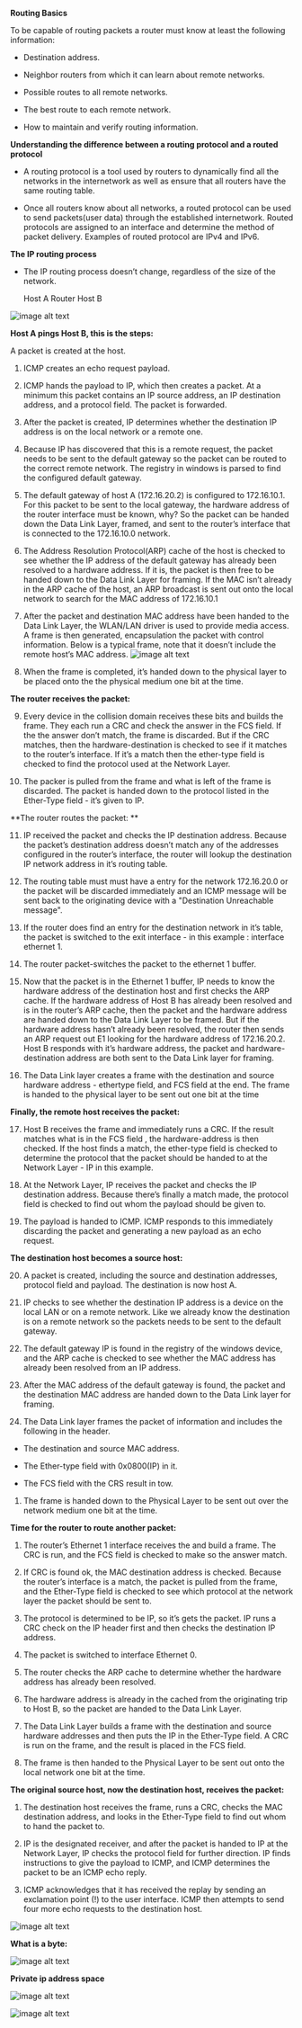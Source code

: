**Routing Basics**

To be capable of routing packets a router must know at least the following information:

* Destination address.

* Neighbor routers from which it can learn about remote networks. 

* Possible routes to all remote networks.

* The best route to each remote network.

* How to maintain and verify routing information. 

**Understanding the difference between a routing protocol and a routed protocol**

* A routing protocol is a tool used by routers to dynamically find all the networks in the internetwork as well as ensure that all routers have the same routing table.

* Once all routers know about all networks, a routed protocol can be used to send packets(user data) through the established internetwork. Routed protocols are assigned to an interface and determine the method of packet delivery. Examples of routed protocol are IPv4 and IPv6.

**The IP routing process**

* The IP routing process doesn’t change, regardless of the size of the network.

     Host A                                       Router                                 Host B

![image alt text](https://i.imgur.com/Yjqax2G.png)

**Host A pings Host B, this is the steps:**

A packet is created at the host.

1. ICMP creates an echo request payload.

2. ICMP hands the payload to IP, which then creates a packet. At a minimum this packet contains an IP source address, an IP destination address, and a protocol field. The packet is forwarded.

3. After the packet is created, IP determines whether the destination IP address is on the local network or a remote one.

4. Because IP has discovered that this is a remote request, the packet needs to be sent to the default gateway so the packet can be routed to the correct remote network. The registry in windows is parsed to find the configured default gateway.

5. The default gateway of host A (172.16.20.2) is configured to 172.16.10.1. For this packet to be sent to the local gateway, the hardware address of the router interface must be known, why? So the packet can be handed down the Data Link Layer, framed, and sent to the router’s interface that is connected to the 172.16.10.0 network.

6. The Address Resolution Protocol(ARP) cache of the host is checked to see whether the IP address of the default gateway has already been resolved to a hardware address. If it is, the packet is then free to be handed down to the Data Link Layer for framing. If the MAC isn’t already in the ARP cache of the host, an ARP broadcast is sent out onto the local network to search for the MAC address of 172.16.10.1

7. After the packet and destination MAC address have been handed to the Data Link Layer, the WLAN/LAN driver is used to provide media access. A frame is then generated, encapsulation the packet with control information. Below is a typical frame, note that it doesn’t include the remote host’s MAC address. ![image alt text](https://i.imgur.com/H7iJqYz.png)

8. When the frame is completed, it’s handed down to the physical layer to be placed onto the  the physical medium one bit at the time.

**The router receives the packet:**

9. Every device in the collision domain receives these bits and builds the frame. They each run a CRC and check the answer in the FCS field. If the the answer don’t match, the frame is discarded. But if the CRC matches, then the hardware-destination is checked to see if it matches to the router’s interface. If it’s a match then the ether-type field is checked to find the protocol used at the Network Layer.

10. The packer is pulled from the frame and what is left of the frame is discarded. The packet is handed down to the protocol listed in the Ether-Type field - it’s given to IP.

**The router routes the packet: **

11. IP received the packet and checks the IP destination address. Because the packet’s destination address doesn’t match any of the addresses configured in the router’s interface, the router will lookup the destination IP network address in it’s routing table.

12. The routing table must must have a entry for the network 172.16.20.0 or the packet will be discarded immediately and an ICMP message will be sent back to the originating device with a "Destination Unreachable message".

13. If the router does find an entry for the destination network in it’s table, the packet is switched to the exit interface - in this example : interface ethernet 1.

14. The router packet-switches the packet to the ethernet 1 buffer.

15. Now that the packet is in the Ethernet 1 buffer, IP needs to know the hardware address of the destination host and first checks the ARP cache. If the hardware address of Host B has already been resolved and is in the router’s  ARP cache, then the packet and the hardware address are handed down to the Data Link Layer to be framed. But if the hardware address hasn’t already been resolved, the router then sends an ARP request out E1 looking for the hardware address of 172.16.20.2. Host B responds with it’s hardware address, the packet and hardware-destination address are both sent to the Data Link layer for framing.

16. The Data Link layer creates a frame with the destination and source hardware address - ethertype field, and FCS field at the end. The frame is handed to the physical layer to be sent out one bit at the time

**Finally, the remote host receives the packet:**

17.  Host B receives the frame and immediately runs a CRC. If the result matches what is in the FCS field , the hardware-address is then checked. If the host finds a match, the ether-type field is checked to determine the protocol that the packet should be handed to at the Network Layer - IP in this example.

18. At the Network Layer, IP receives the packet and checks the IP destination address. Because there’s finally a match made, the protocol field  is checked to find out whom the payload should be given to.

19. The payload is handed to ICMP. ICMP responds to this immediately discarding the packet and generating a new payload as an echo request.

**The destination host becomes a source host:**

20. A packet is created, including the source and destination addresses, protocol field and payload. The destination is now host A.

21. IP checks to see whether the destination IP address is a device on the local LAN or on a remote network. Like we already know the destination is on a remote network so the packets needs to be sent to the default gateway.

22. The default gateway IP is found in the registry of the windows device, and the ARP cache is checked to see whether the MAC address has already been resolved from an IP address.

23. After the MAC address of the default gateway is found, the packet and the destination MAC address are handed down to the Data Link layer for framing.

24. The Data Link layer frames the packet of information and includes the following in the header.

* The destination and source MAC address.

* The Ether-type field with 0x0800(IP) in it.

* The FCS field with the CRS result in tow.

1. The frame is handed down to the Physical Layer to be sent out over the network medium one bit at the time.

**Time for the router to route another packet:**

1. The router’s Ethernet 1 interface receives the and build a frame. The CRC is run, and the FCS field is checked to make so the answer match.

2. If CRC is found ok, the MAC destination address is checked. Because the router’s interface is a match, the packet is pulled from the frame, and the Ether-Type field is checked to see which protocol at the network layer the packet should be sent to.

3. The protocol is determined to be IP, so it’s gets the packet. IP runs a CRC check on the IP header first and then checks the destination IP address.

4. The packet is switched to interface Ethernet 0.

5. The router checks the ARP cache to determine whether the hardware address has already been resolved.

6. The hardware address is already in the cached from the originating trip to Host B, so the packet are handed to the Data Link Layer.

7. The Data Link Layer builds a frame with the destination and source hardware addresses and then puts the IP in the Ether-Type field. A CRC is run on the frame, and the result is placed in the FCS field.

8. The frame is then handed to the Physical Layer to be sent out onto the local network one bit at the time. 

**The original source host, now the destination host, receives the packet:**

1. The destination host receives the frame, runs a CRC, checks the MAC destination address, and looks in the Ether-Type field to find out whom to hand the packet to.

2. IP is the designated receiver, and after the packet is handed to IP at the Network Layer, IP checks the protocol field for further direction. IP finds instructions to give the payload to ICMP, and ICMP determines the packet to be an ICMP echo reply.

3. ICMP acknowledges that it has received the replay by sending an exclamation point (!) to the user interface. ICMP then attempts to send four more echo requests to the destination host.

                                                                                                                 
 ![image alt text](https://i.imgur.com/eJKPNiU.png)          

**What is a byte:**

![image alt text](https://i.imgur.com/1PteQwu.png)

**Private ip address space**

![image alt text](https://i.imgur.com/Dua3xVL.png)

![image alt text](https://i.imgur.com/QEXxvK7.png)
